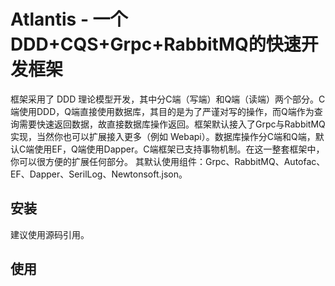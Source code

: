 # Atlantis - 一个DDD+CQS+Grpc+RabbitMQ的快速开发框架

框架采用了 DDD 理论模型开发，其中分C端（写端）和Q端（读端）两个部分。C端使用DDD，Q端直接使用数据库，其目的是为了严谨对写的操作，而Q端作为查询需要快速返回数据，故直接数据库操作返回。框架默认接入了Grpc与RabbitMQ实现，当然你也可以扩展接入更多（例如 Webapi）。数据库操作分C端和Q端，默认C端使用EF，Q端使用Dapper。C端框架已支持事物机制。在这一整套框架中，你可以很方便的扩展任何部分。
其默认使用组件：Grpc、RabbitMQ、Autofac、EF、Dapper、SerilLog、Newtonsoft.json。

 ## 安装
 建议使用源码引用。

## 使用
